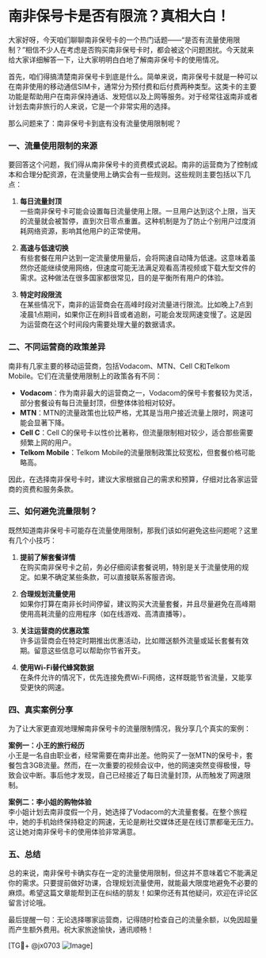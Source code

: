 # 南非保号卡是否有限流？真相大白！

大家好呀，今天咱们聊聊南非保号卡的一个热门话题——“是否有流量使用限制？”相信不少人在考虑是否购买南非保号卡时，都会被这个问题困扰。今天就来给大家详细解答一下，让大家明明白白地了解南非保号卡的使用情况。

首先，咱们得搞清楚南非保号卡到底是什么。简单来说，南非保号卡就是一种可以在南非使用的移动通信SIM卡，通常分为预付费和后付费两种类型。这类卡的主要功能是帮助用户在南非保持通话、发短信以及上网等服务。对于经常往返南非或者计划去南非旅行的人来说，它是一个非常实用的选择。

那么问题来了：南非保号卡到底有没有流量使用限制呢？

### 一、流量使用限制的来源

要回答这个问题，我们得从南非保号卡的资费模式说起。南非的运营商为了控制成本和合理分配资源，在流量使用上确实会有一些规则。这些规则主要包括以下几点：

1. **每日流量封顶**  
   一些南非保号卡可能会设置每日流量使用上限。一旦用户达到这个上限，当天的流量就会被暂停，直到次日零点重置。这种机制是为了防止个别用户过度消耗网络资源，影响其他用户的正常使用。

2. **高速与低速切换**  
   有些套餐在用户达到一定流量使用量后，会将网速自动降为低速。这意味着虽然你还能继续使用网络，但速度可能无法满足观看高清视频或下载大型文件的需求。这种做法在很多国家都很常见，目的是平衡所有用户的体验。

3. **特定时段限流**  
   在某些情况下，南非的运营商会在高峰时段对流量进行限流。比如晚上7点到凌晨1点期间，如果你正在刷抖音或者追剧，可能会发现网速变慢了。这是因为运营商在这个时间段内需要处理大量的数据请求。

### 二、不同运营商的政策差异

南非有几家主要的移动运营商，包括Vodacom、MTN、Cell C和Telkom Mobile。它们在流量使用限制上的政策各有不同：

- **Vodacom**：作为南非最大的运营商之一，Vodacom的保号卡套餐较为灵活，部分套餐设有每日流量封顶，但整体体验相对较好。
- **MTN**：MTN的流量政策也比较严格，尤其是当用户接近流量上限时，网速可能会显著下降。
- **Cell C**：Cell C的保号卡以性价比著称，但流量限制相对较少，适合那些需要频繁上网的用户。
- **Telkom Mobile**：Telkom Mobile的流量限制政策比较宽松，但套餐价格可能略高。

因此，在选择南非保号卡时，建议大家根据自己的需求和预算，仔细对比各家运营商的资费和服务条款。

### 三、如何避免流量限制？

既然知道南非保号卡可能存在流量使用限制，那我们该如何避免这些问题呢？这里有几个小技巧：

1. **提前了解套餐详情**  
   在购买南非保号卡之前，务必仔细阅读套餐说明，特别是关于流量使用的规定。如果不确定某些条款，可以直接联系客服咨询。

2. **合理规划流量使用**  
   如果你打算在南非长时间停留，建议购买大流量套餐，并且尽量避免在高峰期使用高耗流量的应用程序（如在线游戏、高清直播等）。

3. **关注运营商的优惠政策**  
   许多运营商会在特定时期推出优惠活动，比如赠送额外流量或延长套餐有效期。留意这些信息可以帮助你节省开支。

4. **使用Wi-Fi替代蜂窝数据**  
   在条件允许的情况下，优先连接免费Wi-Fi网络，这样既能节省流量，又能享受更快的网速。

### 四、真实案例分享

为了让大家更直观地理解南非保号卡的流量限制情况，我分享几个真实的案例：

**案例一：小王的旅行经历**  
小王是一名自由职业者，经常需要在南非出差。他购买了一张MTN的保号卡，套餐包含3GB流量。然而，在一次重要的视频会议中，他的网速突然变得极慢，导致会议中断。事后他才发现，自己已经接近了每日流量封顶，从而触发了网速限制。

**案例二：李小姐的购物体验**  
李小姐计划去南非度假一个月，她选择了Vodacom的大流量套餐。在整个旅程中，她的手机始终保持稳定的网速，无论是刷社交媒体还是在线订票都毫无压力。这让她对南非保号卡的使用体验非常满意。

### 五、总结

总的来说，南非保号卡确实存在一定的流量使用限制，但这并不意味着它不能满足你的需求。只要提前做好功课，合理规划流量使用，就能最大限度地避免不必要的麻烦。希望这篇文章能帮到正在纠结的朋友！如果你还有其他疑问，欢迎在评论区留言讨论哦。

最后提醒一句：无论选择哪家运营商，记得随时检查自己的流量余额，以免因超量而产生额外费用。祝大家旅途愉快，通讯顺畅！

[TG💪+ @jx0703 ![Image](https://github.com/user-attachments/assets/dbca1d08-cadb-493c-b0ec-ad6f7a83f270)]